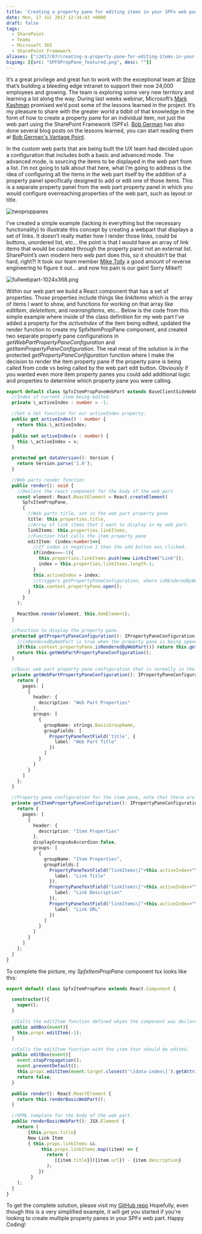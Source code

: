 ```yaml
---
title: 'Creating a property pane for editing items in your SPFx web parts'
date: Mon, 17 Jul 2017 12:34:43 +0000
draft: false
tags: 
  - SharePoint
  - Teams
  - Microsoft 365
  - SharePoint Framework
aliases: ["/2017/07/creating-a-property-pane-for-editing-items-in-your-spfx-web-parts/"]
bigimg: [{src: "SPFXPropPane_featured.png", desc: ""}]
---
```


It’s a great privilege and great fun to work with the exceptional team at [Shire](https://www.shire.com/) that’s building a bleeding edge intranet to support their now 24,000 employees and growing. The team is exploring some very new territory and learning a lot along the way. During last weeks webinar, Microsoft’s [Mark Kashman](https://twitter.com/mkashman) promised we’d post some of the lessons learned in the project. It’s my pleasure to share with the greater world a tidbit of that knowledge in the form of how to create a property pane for an individual item, not just the web part using the SharePoint Framework (SPFx). [Bob German](https://twitter.com/bob1german) has also done several blog posts on the lessons learned, you can start reading them at [Bob German's Vantage Point](https://bob1german.com/2017/07/16/spfxofficedocs/).

In the custom web parts that are being built the UX team had decided upon a configuration that includes both a basic and advanced mode. The advanced mode, is sourcing the items to be displayed in the web part from a list. I’m not going to talk about that here, what I’m going to address is the idea of configuring all the items in the web part itself by the addition of a property panel specifically designed to add or edit one of those items. This is a separate property panel from the web part property panel in which you would configure overreaching properties of the web part, such as layout or title.

![twoproppanes](twoproppanes.png)

I’ve created a simple example (lacking in everything but the necessary functionality) to illustrate this concept by creating a webpart that displays a set of links. It doesn’t really matter how I render those links, could be buttons, unordered list, etc… the point is that I would have an array of link items that would be curated through the property panel not an external list. SharePoint’s own modern hero web part does this, so it shouldn’t be that hard, right?! It took our team member [Mike Tolly](https://twitter.com/mptolly) a good amount of reverse engineering to figure it out... and now his pain is our gain! Sorry Mike!!!

![fullwebpart-1024x368.png](fullwebpart-1024x368.png)

Within our web part we build a React component that has a set of properties. Those properties include things like _linkItems_ which is the array of items I want to show, and functions for working on that array like _editItem_, _deleteItem_, and _rearrangItems_, etc… Below is the code from this simple example where inside of the class definition for my web part I've added a property for the _activeIndex_ of the item being edited, updated the render function to create my SpfxItemPropPane component, and created two separate property pane configurations in _getWebPartPropertyPaneConfiguration_ and _getItemPropertyPaneConfiguration_. The real meat of the solution is in the protected _getPropertyPaneConfiguration_ function where I make the decision to render the item property pane if the property pane is being called from code vs being called by the web part edit button. Obviously if you wanted even more item property panes you could add additional logic and properties to determine which property pane you were calling.

```typescript
export default class SpfxItemPropPaneWebPart extends BaseClientSideWebPart {
  //Index of current item being edited.
  private \_activeIndex : number = -1;

  //Get & Set function for our activeIndex property.
  public get activeIndex() : number {
    return this.\_activeIndex;
  }
  public set activeIndex(v : number) {
    this.\_activeIndex = v;
  }

  protected get dataVersion(): Version {
    return Version.parse('1.0');
  }

  //Web parts render function
  public render(): void {
    //Declare the react component for the body of the web part
    const element: React.ReactElement = React.createElement(
      SpfxItemPropPane,
      {
        //Web parts title, set in the web part property pane
        title: this.properties.title,
        //Array of link items that I want to display in my web part.
        linkItems: this.properties.linkItems,
        //Function that calls the item property pane
        editItem: (index:number)=>{
          //If index is negative 1 then the add button was clicked.
          if(index===-1){
            this.properties.linkItems.push(new LinksItem("Link"));
            index = this.properties.linkItems.length-1;
          }          
          this.activeIndex = index;
          //triggers getPropertyPaneConfiguration, where isREnderedByWebPart will return true
          this.context.propertyPane.open();          
        }
      }
    );

    ReactDom.render(element, this.domElement);
  }

  //Function to display the property pane.
  protected getPropertyPaneConfiguration(): IPropertyPaneConfiguration {
    //isRenderedByWebPart is true when the property pane is being opened becuase of a code call and false if it's being opened due to the user clicking the web parts edit icon.
    if(this.context.propertyPane.isRenderedByWebPart()) return this.getItemPropertyPaneConfiguration();
    return this.getWebPartPropertyPaneConfiguration();
  }

  //Basic web part property pane configuration that is normally in the getPropertyPaneConfiguration protected function, split out here so that we can add an additional property pane.
  private getWebPartPropertyPaneConfiguration(): IPropertyPaneConfiguration {
    return {
      pages: [
        {
          header: {
            description: "Web Part Properties"
          },
          groups: [
            {
              groupName: strings.BasicGroupName,
              groupFields: [
                PropertyPaneTextField('title', {
                  label: "Web Part Title"
                })
              ]
            }
          ]
        }
      ]
    };
  }

  //Property pane configuration for the item pane, note that there are text fields for each of the items in my link item's properties.
  private getItemPropertyPaneConfiguration(): IPropertyPaneConfiguration {
    return {
      pages: [
        {
          header: {
            description: "Item Properties"
          },
          displayGroupsAsAccordion:false,
          groups: [
            {
              groupName: "Item Properties",
              groupFields:[
                PropertyPaneTextField("linkItems\["+this.activeIndex+"\].title",{
                  label: "Link Title"
                }),
                PropertyPaneTextField("linkItems\["+this.activeIndex+"\].description",{
                  label: "Link Description"
                }),
                PropertyPaneTextField("linkItems\["+this.activeIndex+"\].url",{
                  label: "Link URL"
                })
              ]
            }
          ]
        }
      ]
    };
  }
} 
```

To complete the picture, my _SpfxItemPropPane_ component tsx looks like this:

```typescript
export default class SpfxItemPropPane extends React.Component {

  constructor(){
    super();
  }

  //Calls the editItem function defined whyen the component was declared (adding a new item)
  public addBox(event){    
    this.props.editItem(-1);
  }

  //Calls the editItem function with the item that should be edited.
  public editBox(event){
    event.stopPropagation();
    event.preventDefault();
    this.props.editItem(event.target.closest('\[data-index\]').getAttribute("data-index"));
    return false;
  }

  public render(): React.ReactElement {
    return this.renderBasicWebPart();
  }

  //HTML template for the body of the web part.
  public renderBasicWebPart(): JSX.Element {
    return (
        {this.props.title}
        New Link Item
        { this.props.linkItems &&
             this.props.linkItems.map((item) => { 
               return (
                  [{item.title}]({item.url}) - {item.description}
               );
            })
         }     
    );
  }
} 
```

To get the complete solution, please visit my [GitHub repo](https://github.com/juliemturner/Public-Samples) Hopefully, even though this is a very simplified example, it will get you started if you're looking to create multiple property panes in your SPFx web part. Happy Coding!
